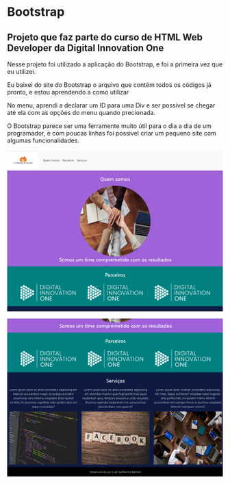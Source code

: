 # Bootstrap
## Projeto que faz parte do curso de HTML Web Developer da Digital Innovation One
<p>Nesse projeto foi utilizado a aplicação do Bootstrap, e foi a primeira vez que eu utilizei.</p>
<p>Eu baixei do site do Bootstrap o arquivo que contém todos os códigos já pronto, e estou aprendendo a como utilizar</p>
<p>No menu, aprendi a declarar um ID para uma Div e ser possivel se chegar até ela com as opções do menu quando precionada.</p>
<p>O Bootstrap parece ser uma ferramente muito útil para o dia a dia de um programador, e com poucas linhas foi possivel criar um pequeno site com algumas funcionalidades.</p>

![](readme-1.png)

![](readme-2.png)
